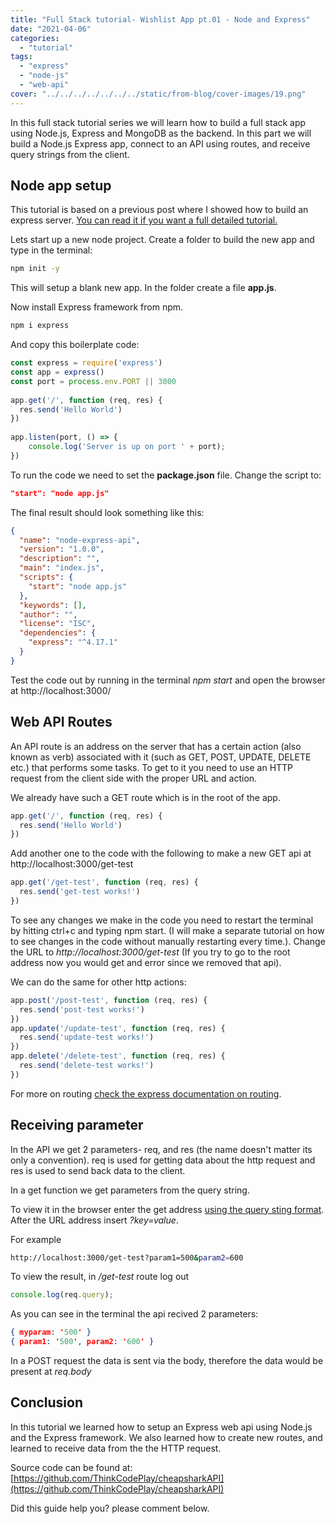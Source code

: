```yaml
---
title: "Full Stack tutorial- Wishlist App pt.01 - Node and Express"
date: "2021-04-06"
categories: 
  - "tutorial"
tags: 
  - "express"
  - "node-js"
  - "web-api"
cover: "../../../../../../../static/from-blog/cover-images/19.png"
---
```


In this full stack tutorial series we will learn how to build a full stack app using Node.js, Express and MongoDB as the backend. In this part we will build a Node.js Express app, connect to an API using routes, and receive query strings from the client.

## Node app setup

This tutorial is based on a previous post where I showed how to build an express server. [You can read it if you want a full detailed tutorial.](/posts/how-to-build-a-node-js-express-tutorial/)

Lets start up a new node project. Create a folder to build the new app and type in the terminal:

```bash
npm init -y
```

This will setup a blank new app. In the folder create a file **app.js**.

Now install Express framework from npm.

```bash
npm i express
```

And copy this boilerplate code:

```javascript
const express = require('express')
const app = express()
const port = process.env.PORT || 3000
 
app.get('/', function (req, res) {
  res.send('Hello World')
})
 
app.listen(port, () => {
    console.log('Server is up on port ' + port);
})
```

To run the code we need to set the **package.json** file. Change the script to:

```json
"start": "node app.js"
```

The final result should look something like this:

```json
{
  "name": "node-express-api",
  "version": "1.0.0",
  "description": "",
  "main": "index.js",
  "scripts": {
    "start": "node app.js"
  },
  "keywords": [],
  "author": "",
  "license": "ISC",
  "dependencies": {
    "express": "^4.17.1"
  }
}
```

Test the code out by running in the terminal _npm start_ and open the browser at http://localhost:3000/

## Web API Routes

An API route is an address on the server that has a certain action (also known as verb) associated with it (such as GET, POST, UPDATE, DELETE etc.) that performs some tasks. To get to it you need to use an HTTP request from the client side with the proper URL and action.

We already have such a GET route which is in the root of the app.

```javascript
app.get('/', function (req, res) {
  res.send('Hello World')
})
```

Add another one to the code with the following to make a new GET api at http://localhost:3000/get-test

```javascript
app.get('/get-test', function (req, res) {
  res.send('get-test works!')
})
```

To see any changes we make in the code you need to restart the terminal by hitting ctrl+c and typing npm start. (I will make a separate tutorial on how to see changes in the code without manually restarting every time.). Change the URL to _http://localhost:3000/get-test_ (If you try to go to the root address now you would get and error since we removed that api).

We can do the same for other http actions:

```javascript
app.post('/post-test', function (req, res) {
  res.send('post-test works!')
})
app.update('/update-test', function (req, res) {
  res.send('update-test works!')
})
app.delete('/delete-test', function (req, res) {
  res.send('delete-test works!')
})
```

For more on routing [check the express documentation on routing](https://expressjs.com/en/guide/routing.html).

## Receiving parameter

In the API we get 2 parameters- req, and res (the name doesn't matter its only a convention). req is used for getting data about the http request and res is used to send back data to the client.

In a get function we get parameters from the query string.

To view it in the browser enter the get address [using the query sting format](https://en.wikipedia.org/wiki/Query_string). After the URL address insert _?key=value_.

For example

```bash
http://localhost:3000/get-test?param1=500&param2=600
```

To view the result, in _/get-test_ route log out

```javascript
console.log(req.query);
```

As you can see in the terminal the api recived 2 parameters:

```json
{ myparam: '500' }
{ param1: '500', param2: '600' }
```

In a POST request the data is sent via the body, therefore the data would be present at _req.body_

## Conclusion

In this tutorial we learned how to setup an Express web api using Node.js and the Express framework. We also learned how to create new routes, and learned to receive data from the the HTTP request.

Source code can be found at: [https://github.com/ThinkCodePlay/cheapsharkAPI](https://github.com/ThinkCodePlay/cheapsharkAPI)

Did this guide help you? please comment below.
